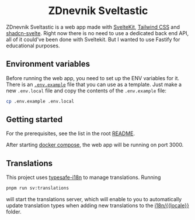 <p align="center">
  <h1 align="center">ZDnevnik Sveltastic</h1>
</p>

ZDnevnik Sveltastic is a web app made with [SvelteKit](https://kit.svelte.dev/), [Tailwind CSS](https://tailwindcss.com/) and [shadcn-svelte](https://www.shadcn-svelte.com/). Right now there is no need to use a dedicated back end API, all of it could've been done with Sveltekit. But I wanted to use Fastify for educational purposes.

## Environment variables

Before running the web app, you need to set up the ENV variables for it. There is an [`.env.example`](./.env.example) file that you can use as a template. Just make a new `.env.local` file and copy the contents of the `.env.example` file:

```sh
cp .env.example .env.local
```

## Getting started

For the prerequisites, see the list in the root [README](../../README.md#prerequisites).

After starting [docker compose](../../README.md#running-the-app), the web app will be running on port 3000.

## Translations

This project uses [typesafe-i18n](https://github.com/ivanhofer/typesafe-i18n) to manage translations. Running

```sh
pnpm run sv:translations
```

will start the translations server, which will enable to you to automatically update translation types when adding new translations to the  [i18n/{{locale}}](./src/i18n/ba/) folder.
